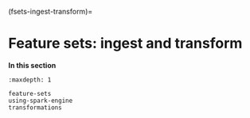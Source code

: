 (fsets-ingest-transform)=
# Feature sets: ingest and transform

**In this section**

```{toctree}
:maxdepth: 1

feature-sets
using-spark-engine
transformations
```